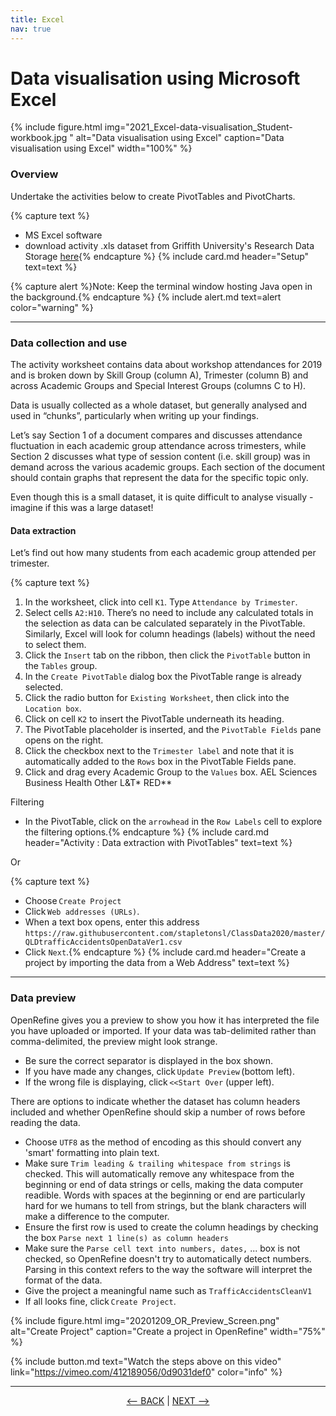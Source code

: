 ```yaml
---
title: Excel
nav: true
---
```


# Data visualisation using Microsoft Excel

{% include figure.html img="2021_Excel-data-visualisation_Student-workbook.jpg " alt="Data visualisation using Excel" caption="Data visualisation using Excel" width="100%" %}

### Overview

Undertake the activities below to create PivotTables and PivotCharts.

{% capture text %}
- MS Excel software 
- download activity .xls dataset from Griffith University's Research Data Storage [here](https://research-storage.griffith.edu.au/owncloud/index.php/s/7VHsCVyUsAKsTll){% endcapture %}
{% include card.md header="Setup" text=text %}


{% capture alert %}Note: Keep the terminal window hosting Java open in the background.{% endcapture %} {% include alert.md text=alert color="warning" %}


-----

### Data collection and use

The activity worksheet contains data about workshop attendances for 2019 and is broken down by Skill Group (column A), Trimester (column B) and across Academic Groups and Special Interest Groups (columns C to H).

Data is usually collected as a whole dataset, but generally analysed and used in “chunks”, particularly when writing up your findings. 

Let’s say Section 1 of a document compares and discusses attendance fluctuation in each academic group attendance across trimesters, while Section 2 discusses what type of session content (i.e. skill group) was in demand across the various academic groups.  Each section of the document should contain graphs that represent the data for the specific topic only. 

Even though this is a small dataset, it is quite difficult to analyse visually - imagine if this was a large dataset!

#### Data extraction
Let’s find out how many students from each academic group attended per trimester. 

{% capture text %}
1.	In the worksheet, click into cell `K1`.  Type `Attendance by Trimester`.
2.	Select cells `A2:H10`.  There’s no need to include any calculated totals in the selection as data can be calculated separately in the PivotTable.  Similarly, Excel will look for column headings (labels) without the need to select them.
3.	Click the `Insert` tab on the ribbon, then click the `PivotTable` button in the `Tables` group.
4.	In the `Create PivotTable` dialog box the PivotTable range is already selected.
5.	Click the radio button for `Existing Worksheet`, then click into the `Location box`.
6.	Click on cell `K2` to insert the PivotTable underneath its heading.
7.	The PivotTable placeholder is inserted, and the `PivotTable Fields` pane opens on the right.
8.	Click the checkbox next to the `Trimester label` and note that it is automatically added to the `Rows` box in the PivotTable Fields pane.
9.	Click and drag every Academic Group to the `Values` box.
AEL
Sciences
Business
Health
Other L&T*
RED**

Filtering
- In the PivotTable, click on the `arrowhead` in the `Row Labels` cell to explore the filtering options.{% endcapture %}
{% include card.md header="Activity : Data extraction with PivotTables" text=text %}

Or 

{% capture text %}
- Choose `Create Project`
- Click `Web addresses (URLs)`.
- When a text box opens, enter this address `https://raw.githubusercontent.com/stapletonsl/ClassData2020/master/QLDtrafficAccidentsOpenDataVer1.csv`
- Click `Next`.{% endcapture %}
{% include card.md header="Create a project by importing the data from a Web Address" text=text %}

-----

### Data preview

OpenRefine gives you a preview to show you how it has interpreted the file you have uploaded or imported. If your data was tab-delimited rather than comma-delimited, the preview might look strange. 
- Be sure the correct separator is displayed in the box shown. 
- If you have made any changes, click `Update Preview` (bottom left). 
- If the wrong file is displaying, click `<<Start Over` (upper left).

There are options to indicate whether the dataset has column headers included and whether OpenRefine should skip a number of rows before reading the data. 
- Choose `UTF8` as the method of encoding as this should convert any 'smart' formatting into plain text.
- Make sure `Trim leading & trailing whitespace from strings` is checked. This will automatically remove any whitespace from the beginning or end of data strings or cells, making the data computer readible. Words with spaces at the beginning or end are particularly hard for we humans to tell from strings, but the blank characters will make a difference to the computer.
- Ensure the first row is used to create the column headings by checking the box `Parse next 1 line(s) as column headers`
- Make sure the `Parse cell text into numbers, dates,` ... box is not checked, so OpenRefine doesn't try to automatically detect numbers. Parsing in this context refers to the way the software will interpret the format of the data.
- Give the project a meaningful name such as `TrafficAccidentsCleanV1`
- If all looks fine, click `Create Project`.

{% include figure.html img="20201209_OR_Preview_Screen.png" alt="Create Project" caption="Create a project in OpenRefine" width="75%" %}

{% include button.md text="Watch the steps above on this video" link="https://vimeo.com/412189056/0d9031def0" color="info" %}


-----

<p align="center">
  <a href="https://griffithunilibrary.github.io/intro-data-wrangle/content/1-intro.html"><-- BACK</a> |
  <a href="https://griffithunilibrary.github.io/intro-data-wrangle/content/3-lesson.html">NEXT --></a>
</p>

